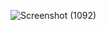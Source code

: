 ![Screenshot (1092)](https://github.com/user-attachments/assets/f7a96108-5b20-4985-bd66-4a82cacba03a)




